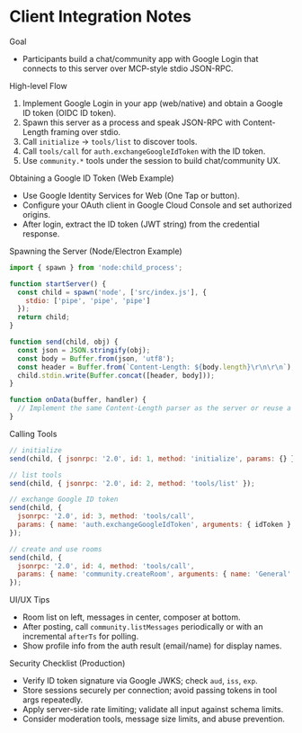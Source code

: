 Client Integration Notes
========================

Goal
- Participants build a chat/community app with Google Login that connects to this server over MCP-style stdio JSON-RPC.

High-level Flow
1) Implement Google Login in your app (web/native) and obtain a Google ID token (OIDC ID token).
2) Spawn this server as a process and speak JSON-RPC with Content-Length framing over stdio.
3) Call `initialize` → `tools/list` to discover tools.
4) Call `tools/call` for `auth.exchangeGoogleIdToken` with the ID token.
5) Use `community.*` tools under the session to build chat/community UX.

Obtaining a Google ID Token (Web Example)
- Use Google Identity Services for Web (One Tap or button).
- Configure your OAuth client in Google Cloud Console and set authorized origins.
- After login, extract the ID token (JWT string) from the credential response.

Spawning the Server (Node/Electron Example)
```js
import { spawn } from 'node:child_process';

function startServer() {
  const child = spawn('node', ['src/index.js'], {
    stdio: ['pipe', 'pipe', 'pipe']
  });
  return child;
}

function send(child, obj) {
  const json = JSON.stringify(obj);
  const body = Buffer.from(json, 'utf8');
  const header = Buffer.from(`Content-Length: ${body.length}\r\n\r\n`);
  child.stdin.write(Buffer.concat([header, body]));
}

function onData(buffer, handler) {
  // Implement the same Content-Length parser as the server or reuse a library
}
```

Calling Tools
```js
// initialize
send(child, { jsonrpc: '2.0', id: 1, method: 'initialize', params: {} });

// list tools
send(child, { jsonrpc: '2.0', id: 2, method: 'tools/list' });

// exchange Google ID token
send(child, {
  jsonrpc: '2.0', id: 3, method: 'tools/call',
  params: { name: 'auth.exchangeGoogleIdToken', arguments: { idToken } }
});

// create and use rooms
send(child, {
  jsonrpc: '2.0', id: 4, method: 'tools/call',
  params: { name: 'community.createRoom', arguments: { name: 'General' } }
});
```

UI/UX Tips
- Room list on left, messages in center, composer at bottom.
- After posting, call `community.listMessages` periodically or with an incremental `afterTs` for polling.
- Show profile info from the auth result (email/name) for display names.

Security Checklist (Production)
- Verify ID token signature via Google JWKS; check `aud`, `iss`, `exp`.
- Store sessions securely per connection; avoid passing tokens in tool args repeatedly.
- Apply server-side rate limiting; validate all input against schema limits.
- Consider moderation tools, message size limits, and abuse prevention.

